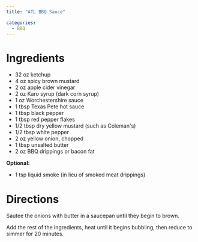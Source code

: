 ```yaml
---
title: "ATL BBQ Sauce"

categories:
  - BBQ
---
```


# Ingredients
- 32 oz ketchup
- 4 oz spicy brown mustard
- 2 oz apple cider vinegar
- 2 oz Karo syrup (dark corn syrup)
- 1 oz Worchestershire sauce
- 1 tbsp Texas Pete hot sauce
- 1 tbsp black pepper
- 1 tbsp red pepper flakes
- 1/2 tbsp dry yellow mustard (such as Coleman's)
- 1/2 tbsp white pepper
- 2 oz yellow onion, chopped
- 1 tbsp unsalted butter
- 2 oz BBQ drippings or bacon fat

**Optional:**
- 1 tsp liquid smoke (in lieu of smoked meat drippings)

# Directions
Sautee the onions with butter in a saucepan until they begin to brown.

Add the rest of the ingredients, heat until it begins bubbling, then reduce to simmer for 20 minutes.
